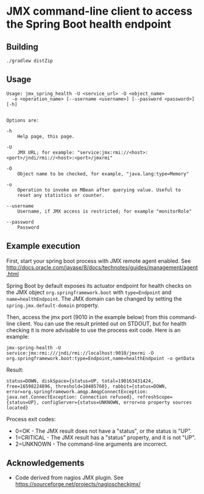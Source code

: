 # JMX command-line client to access the Spring Boot health endpoint


## Building

```
./gradlew distZip
```

## Usage

```
Usage: jmx_spring_health -U <service_url> -O <object_name> 
  -o <operation_name> [--username <username>] [--password <password>] [-h]


Options are:

-h
    Help page, this page.
	
-U 
    JMX URL; for example: "service:jmx:rmi://<host>:<port>/jndi/rmi://<host>:<port>/jmxrmi"
	
-O 
    Object name to be checked, for example, "java.lang:type=Memory"
    
-o
    Operation to invoke on MBean after querying value. Useful to
    reset any statistics or counter.

--username
    Username, if JMX access is restricted; for example "monitorRole"
	
--password
    Password
```

## Example execution

First, start your spring boot process with JMX remote agent enabled.
See http://docs.oracle.com/javase/8/docs/technotes/guides/management/agent.html

Spring Boot by default exposes its actuator endpoint for health checks on the 
JMX object `org.springframework.boot` with `type=Endpoint` and `name=healthEndpoint`.
The JMX domain can be changed by setting the `spring.jmx.default-domain` property.

Then, access the jmx port (9010 in the example below) from this command-line client. 
You can use the result printed out on STDOUT, but for health checking it is more 
advisable to use the process exit code. Here is an example:

```
jmx-spring-health -U service:jmx:rmi:///jndi/rmi://localhost:9010/jmxrmi -O org.springframework.boot:type=Endpoint,name=healthEndpoint -o getData
```

Result:

```
status=DOWN, diskSpace={status=UP, total=190163431424, free=16598224896, threshold=10485760}, rabbit={status=DOWN, error=org.springframework.amqp.AmqpConnectException: java.net.ConnectException: Connection refused}, refreshScope={status=UP}, configServer={status=UNKNOWN, error=no property sources located}
```

Process exit codes: 
* 0=OK - The JMX result does not have a "status", or the status is "UP".
* 1=CRITICAL - The JMX result has a "status" property, and it is not "UP".
* 2=UNKNOWN - The command-line arguments are incorrect.

## Acknowledgements

* Code derived from nagios JMX plugin. See https://sourceforge.net/projects/nagioscheckjmx/
